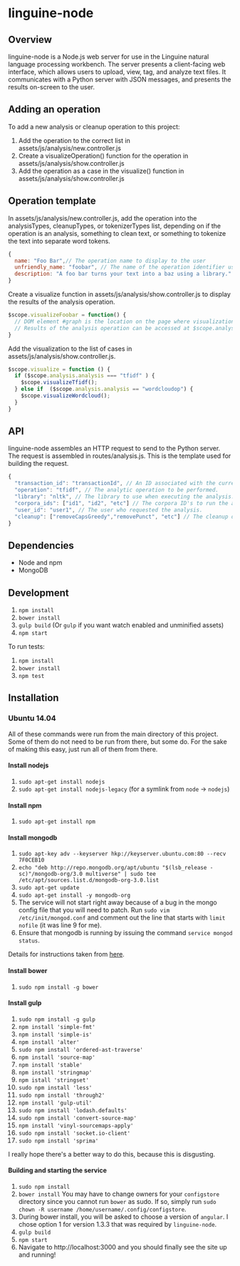 # linguine-node

## Overview
linguine-node is a Node.js web server for use in the Linguine natural language processing workbench. The server presents a client-facing web interface, which allows users to upload, view, tag, and analyze text files. It communicates with a Python server with JSON messages, and presents the results on-screen to the user.

## Adding an operation

To add a new analysis or cleanup operation to this project:

1. Add the operation to the correct list in assets/js/analysis/new.controller.js
2. Create a visualizeOperation() function for the operation in assets/js/analysis/show.controller.js
3. Add the operation as a case in the visualize() function in assets/js/analysis/show.controller.js

## Operation template

In assets/js/analysis/new.controller.js, add the operation into the analysisTypes, cleanupTypes, or tokenizerTypes list, depending on if the operation is an analysis, something to clean text, or something to tokenize the text into separate word tokens.

```javascript
{
  name: "Foo Bar",// The operation name to display to the user
  unfriendly_name: "foobar", // The name of the operation identifier used in the Python operation builder
  description: "A foo bar turns your text into a baz using a library." // A description of the operation to display to the user
}
```
Create a visualize function in assets/js/analysis/show.controller.js to display the results of the analysis operation.
```javascript
$scope.visualizeFoobar = function() {
  // DOM element #graph is the location on the page where visualizations can be placed
  // Results of the analysis operation can be accessed at $scope.analysis.result
}
```

Add the visualization to the list of cases in assets/js/analysis/show.controller.js.
```javascript
$scope.visualize = function () {
  if ($scope.analysis.analysis === "tfidf" ) {
    $scope.visualizeTfidf();
  } else if  ($scope.analysis.analysis == "wordcloudop") {
    $scope.visualizeWordcloud();
  }
}
```
## API

linguine-node assembles an HTTP request to send to the Python server. The request is assembled in routes/analysis.js. This is the template used for building the request.

```javascript
{
  "transaction_id": "transactionId", // An ID associated with the current request.
  "operation": "tfidf", // The analytic operation to be performed.
  "library": "nltk", // The library to use when executing the analysis.
  "corpora_ids": ["id1", "id2", "etc"] // The corpora ID's to run the analysis on.
  "user_id": "user1", // The user who requested the analysis.
  "cleanup": ["removeCapsGreedy","removePunct", "etc"] // The cleanup operations to perform on the text.
}
```

## Dependencies

* Node and npm
* MongoDB

## Development

1. `npm install`
2. `bower install`
3. `gulp build` (Or `gulp` if you want watch enabled and unminified assets)
4. `npm start`

To run tests:

1. `npm install`
2. `bower install`
3. `npm test`

## Installation

### Ubuntu 14.04
All of these commands were run from the main directory of this project.  Some of them do not need to be run from there, but some do.  For the sake of making this easy, just run all of them from there.

#### Install nodejs
1. `sudo apt-get install nodejs`
2. `sudo apt-get install nodejs-legacy` (for a symlink from `node` -> `nodejs`)

#### Install npm
1. `sudo apt-get install npm`

#### Install mongodb
1. `sudo apt-key adv --keyserver hkp://keyserver.ubuntu.com:80 --recv 7F0CEB10`
2. `echo "deb http://repo.mongodb.org/apt/ubuntu "$(lsb_release -sc)"/mongodb-org/3.0 multiverse" | sudo tee /etc/apt/sources.list.d/mongodb-org-3.0.list`
3. `sudo apt-get update`
4. `sudo apt-get install -y mongodb-org`
5. The service will not start right away because of a bug in the mongo config file that you will need to patch.  Run `sudo vim /etc/init/mongod.conf` and comment out the line that starts with `limit nofile` (it was line 9 for me).
6. Ensure that mongodb is running by issuing the command `service mongod status`.

Details for instructions taken from [here](https://www.digitalocean.com/community/tutorials/how-to-install-mongodb-on-ubuntu-14-04).

#### Install bower
1. `sudo npm install -g bower`

#### Install gulp
1. `sudo npm install -g gulp`
2. `npm install 'simple-fmt'`
3. `npm install 'simple-is'`
4. `npm install 'alter'`
5. `sudo npm install 'ordered-ast-traverse'`
6. `npm install 'source-map'`
7. `npm install 'stable'`
8. `npm install 'stringmap'`
9. `npm istall 'stringset'`
10. `sudo npm install 'less'`
11. `sudo npm install 'through2'`
12. `npm install 'gulp-util'`
13. `sudo npm install 'lodash.defaults'`
14. `sudo npm install 'convert-source-map'`
15. `npm install 'vinyl-sourcemaps-apply'`
16. `sudo npm install 'socket.io-client'`
17. `sudo npm install 'sprima'`

I really hope there's a better way to do this, because this is disgusting.

#### Building and starting the service
1. `sudo npm install`
2. `bower install` You may have to change owners for your `configstore` directory since you cannot run `bower` as sudo.  If so, simply run `sudo chown -R username /home/username/.config/configstore`.
3. During bower install, you will be asked to choose a version of `angular`.  I chose option 1 for version 1.3.3 that was required by `linguine-node`.
4. `gulp build`
5. `npm start`
6. Navigate to http://localhost:3000 and you should finally see the site up and running!
